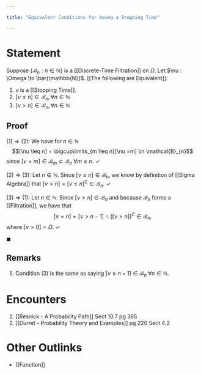 ```yaml
---

title: "Equivalent Conditions for being a Stopping Time"

---
```

# Statement
Suppose $\{\mathcal{B}_{n} : n \in \mathbb{N} \}$ is a [[Discrete-Time Filtration]] on $\Omega$. Let $\nu : \Omega \to \bar{\mathbb{N}}$. [[The following are Equivalent]]:
1.  $\nu$ is a [[Stopping Time]]. 
2. $[\nu \leq n] \in \mathcal{B}_{n}, \forall n \in \mathbb{N}$
3. $[\nu > n] \in \mathcal{B}_{n}, \forall n \in \mathbb{N}$

## Proof
$(1) \Rightarrow (2)$: We have for $n \in \mathbb{N}$ 
$$[\nu \leq n] = \bigcup\limits_{m \leq n}[\nu =m] \in \mathcal{B}_{n}$$
since $[\nu = m] \in \mathcal{B}_{m} \subset \mathcal{B}_{n}$ $\forall m \leq n$. $\checkmark$

$(2) \Rightarrow (3)$: Let $n \in \mathbb{N}$. Since $[\nu \leq n] \in \mathcal{B}_{n}$, we know by definition of [[Sigma Algebra]] that $[\nu > n] = [\nu \leq n]^{C} \in \mathcal{B}_{n}$. $\checkmark$

$(3) \Rightarrow (1)$: Let $n \in \mathbb{N}$. Since $[\nu > n] \in \mathcal{B}_{n}$ and because $\mathcal{B}_{n}$ forms a [[Filtration]], we have that
$$[\nu = n] =  [\nu > n-1] \cap ([\nu > n])^{C} \in \mathcal{B}_{n},$$
where $[\nu > 0] = \Omega$. $\checkmark$

$\blacksquare$

## Remarks
1. Condition (3) is the same as saying $[\nu \geq n+1] \in \mathcal{B}_{n}$ $\forall n \in \mathbb{N}$.

# Encounters
1. [[Resnick - A Probability Path]] Sect 10.7 pg 365
2. [[Durret - Probability Theory and Examples]] pg 220 Sect 4.2
# Other Outlinks
- [[Function]]